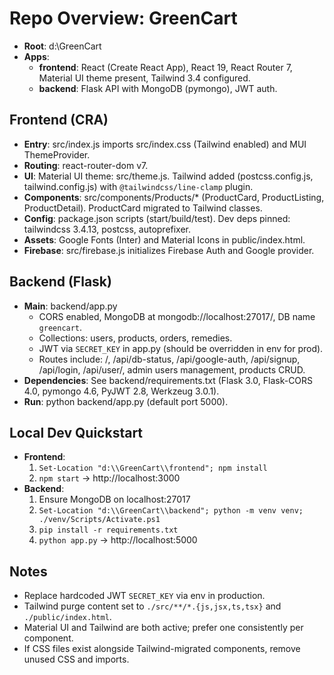 # Repo Overview: GreenCart

- **Root**: d:\\GreenCart
- **Apps**:
  - **frontend**: React (Create React App), React 19, React Router 7, Material UI theme present, Tailwind 3.4 configured.
  - **backend**: Flask API with MongoDB (pymongo), JWT auth.

## Frontend (CRA)
- **Entry**: src/index.js imports src/index.css (Tailwind enabled) and MUI ThemeProvider.
- **Routing**: react-router-dom v7.
- **UI**: Material UI theme: src/theme.js. Tailwind added (postcss.config.js, tailwind.config.js) with `@tailwindcss/line-clamp` plugin.
- **Components**: src/components/Products/* (ProductCard, ProductListing, ProductDetail). ProductCard migrated to Tailwind classes.
- **Config**: package.json scripts (start/build/test). Dev deps pinned: tailwindcss 3.4.13, postcss, autoprefixer.
- **Assets**: Google Fonts (Inter) and Material Icons in public/index.html.
- **Firebase**: src/firebase.js initializes Firebase Auth and Google provider.

## Backend (Flask)
- **Main**: backend/app.py
  - CORS enabled, MongoDB at mongodb://localhost:27017/, DB name `greencart`.
  - Collections: users, products, orders, remedies.
  - JWT via `SECRET_KEY` in app.py (should be overridden in env for prod).
  - Routes include: /, /api/db-status, /api/google-auth, /api/signup, /api/login, /api/user/<id>, admin users management, products CRUD.
- **Dependencies**: See backend/requirements.txt (Flask 3.0, Flask-CORS 4.0, pymongo 4.6, PyJWT 2.8, Werkzeug 3.0.1).
- **Run**: python backend/app.py (default port 5000).

## Local Dev Quickstart
- **Frontend**: 
  1. `Set-Location "d:\\GreenCart\\frontend"; npm install`
  2. `npm start` → http://localhost:3000
- **Backend**: 
  1. Ensure MongoDB on localhost:27017
  2. `Set-Location "d:\\GreenCart\\backend"; python -m venv venv; ./venv/Scripts/Activate.ps1`
  3. `pip install -r requirements.txt`
  4. `python app.py` → http://localhost:5000

## Notes
- Replace hardcoded JWT `SECRET_KEY` via env in production.
- Tailwind purge content set to `./src/**/*.{js,jsx,ts,tsx}` and `./public/index.html`.
- Material UI and Tailwind are both active; prefer one consistently per component.
- If CSS files exist alongside Tailwind-migrated components, remove unused CSS and imports.